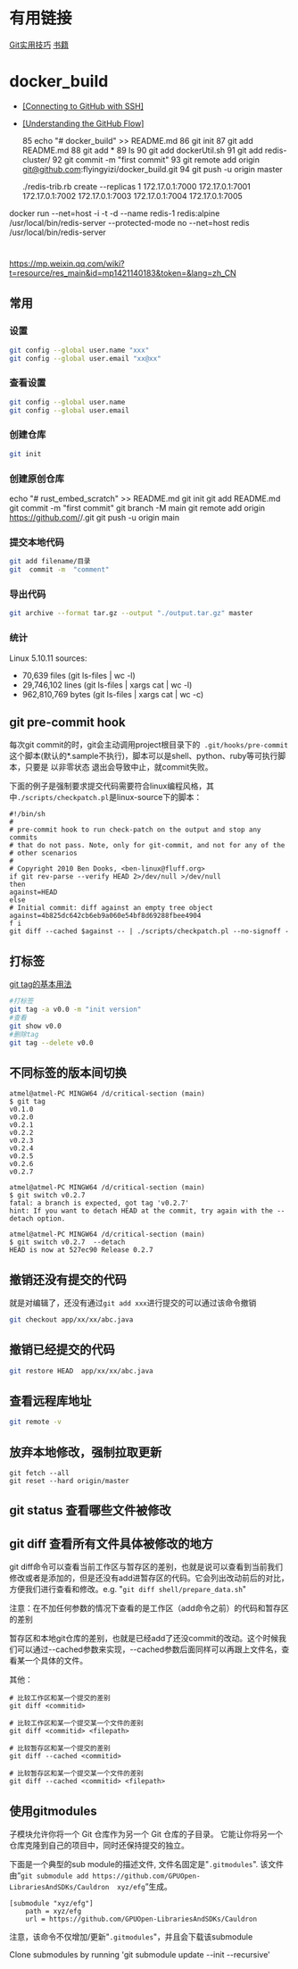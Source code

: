 
# 有用链接

[Git实用技巧](https://www.cnblogs.com/ludongguoa/p/15335877.html)
[书籍](https://git-scm.com/book/zh/v2)

# docker_build


- [[Connecting to GitHub with SSH]](https://help.github.com/articles/connecting-to-github-with-ssh/)

- [[Understanding the GitHub Flow]](https://guides.github.com/introduction/flow/)

   85  echo "# docker_build" >> README.md
   86  git init
   87  git add README.md
   88  git add *
   89  ls
   90  git add dockerUtil.sh
   91  git add redis-cluster/
   92  git commit -m "first commit"
   93  git remote add origin git@github.com:flyingyizi/docker_build.git
   94  git push -u origin master


   ./redis-trib.rb create --replicas 1 172.17.0.1:7000 172.17.0.1:7001  172.17.0.1:7002  172.17.0.1:7003  172.17.0.1:7004  172.17.0.1:7005 

docker run --net=host -i -t -d --name redis-1  redis:alpine /usr/local/bin/redis-server  --protected-mode no
 --net=host  redis /usr/local/bin/redis-server
#

https://mp.weixin.qq.com/wiki?t=resource/res_main&id=mp1421140183&token=&lang=zh_CN


## 常用

### 设置

```sh
git config --global user.name "xxx"
git config --global user.email "xx@xx"
```

### 查看设置

```sh
git config --global user.name
git config --global user.email
```

### 创建仓库

```sh
git init
```

### 创建原创仓库

echo "# rust_embed_scratch" >> README.md
git init
git add README.md
git commit -m "first commit"
git branch -M main
git remote add origin https://github.com/<name>/<repository>.git
git push -u origin main

### 提交本地代码

```sh
git add filename/目录
git  commit -m  "comment"
```

### 导出代码

```sh
git archive --format tar.gz --output "./output.tar.gz" master
```

### 统计

Linux 5.10.11 sources:
- 70,639 files (git ls-files | wc -l)
- 29,746,102 lines (git ls-files | xargs cat | wc -l)
- 962,810,769 bytes (git ls-files | xargs cat | wc -c)

## git pre-commit hook

每次git commit的时，git会主动调用project根目录下的` .git/hooks/pre-commit` 这个脚本(默认的*.sample不执行)，脚本可以是shell、python、ruby等可执行脚本，只要是 以非零状态 退出会导致中止，就commit失败。

下面的例子是强制要求提交代码需要符合linux编程风格，其中`./scripts/checkpatch.pl`是linux-source下的脚本：

```shell
#!/bin/sh
#
# pre-commit hook to run check-patch on the output and stop any commits
# that do not pass. Note, only for git-commit, and not for any of the
# other scenarios
#
# Copyright 2010 Ben Dooks, <ben-linux@fluff.org>
if git rev-parse --verify HEAD 2>/dev/null >/dev/null
then
against=HEAD
else
# Initial commit: diff against an empty tree object
against=4b825dc642cb6eb9a060e54bf8d69288fbee4904
f i
git diff --cached $against -- | ./scripts/checkpatch.pl --no-signoff -
```

## 打标签

[git tag的基本用法](https://www.jianshu.com/p/154d58451ef7)

```sh
#打标签
git tag -a v0.0 -m "init version"
#查看
git show v0.0
#删除tag
git tag --delete v0.0
```

## 不同标签的版本间切换
```shell
atmel@atmel-PC MINGW64 /d/critical-section (main)
$ git tag
v0.1.0
v0.2.0
v0.2.1
v0.2.2
v0.2.3
v0.2.4
v0.2.5
v0.2.6
v0.2.7

atmel@atmel-PC MINGW64 /d/critical-section (main)
$ git switch v0.2.7
fatal: a branch is expected, got tag 'v0.2.7'
hint: If you want to detach HEAD at the commit, try again with the --detach option.

atmel@atmel-PC MINGW64 /d/critical-section (main)
$ git switch v0.2.7  --detach
HEAD is now at 527ec90 Release 0.2.7
```

## 撤销还没有提交的代码

就是对编辑了，还没有通过`git add xxx`进行提交的可以通过该命令撤销
```sh
git checkout app/xx/xx/abc.java
```

## 撤销已经提交的代码

```sh
git restore HEAD  app/xx/xx/abc.java
```

## 查看远程库地址

```sh
git remote -v
```

## 放弃本地修改，强制拉取更新

```shell
git fetch --all
git reset --hard origin/master
```

## git status 查看哪些文件被修改

## git diff 查看所有文件具体被修改的地方

git diff命令可以查看当前工作区与暂存区的差别，也就是说可以查看到当前我们修改或者是添加的，但是还没有add进暂存区的代码。它会列出改动前后的对比，方便我们进行查看和修改。e.g. "`git diff shell/prepare_data.sh`"

注意：在不加任何参数的情况下查看的是工作区（add命令之前）的代码和暂存区的差别

暂存区和本地git仓库的差别，也就是已经add了还没commit的改动。这个时候我们可以通过--cached参数来实现，--cached参数后面同样可以再跟上文件名，查看某一个具体的文件。

其他：
```
# 比较工作区和某一个提交的差别
git diff <commitid>

# 比较工作区和某一个提交某一个文件的差别
git diff <commitid> <filepath>

# 比较暂存区和某一个提交的差别
git diff --cached <commitid>

# 比较暂存区和某一个提交某一个文件的差别
git diff --cached <commitid> <filepath>
```

## 使用gitmodules

子模块允许你将一个 Git 仓库作为另一个 Git 仓库的子目录。 它能让你将另一个仓库克隆到自己的项目中，同时还保持提交的独立。

下面是一个典型的sub module的描述文件, 文件名固定是"`.gitmodules`". 该文件由“`git submodule add https://github.com/GPUOpen-LibrariesAndSDKs/Cauldron  xyz/efg`”生成。
```
[submodule "xyz/efg"]
	path = xyz/efg
	url = https://github.com/GPUOpen-LibrariesAndSDKs/Cauldron
```
注意，该命令不仅增加/更新"`.gitmodules`"，并且会下载该submodule

Clone submodules by running 'git submodule update --init --recursive'